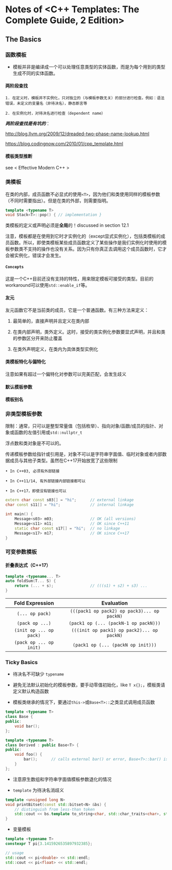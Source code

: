 # Notes of <C++ Templates: The Complete Guide, 2 Edition>

## The Basics

### 函数模板

- 模板并非是编译成一个可以处理任意类型的实体函数，而是为每个用到的类型生成不同的实体函数。

#### 两阶段查找

    1. 在定义时，模板并不实例化，只对独立的（与模板参数无关）的部分进行检查。例如：语法错误，未定义的变量名（非待决名），静态断言等

    2. 在实例化时，对待决名进行检查（dependent name）

***两阶段查找是有坑的***：

http://blog.llvm.org/2009/12/dreaded-two-phase-name-lookup.html

https://blog.codingnow.com/2010/01/cpp_template.html

#### 模板类型推断

see < Effective Modern C++ >

### 类模板

在类的内部，成员函数不必显式的使用`<T>`，因为他们和类使用同样的模板参数（不同时需要指出）。但是在类的外部，则需要指明。

```cpp
template <typename T>
void Stack<T>::pop() { // implementation }
```

类模板的定义或声明必须是**全局**的！discussed in section 12.1

注意，模板都是在使用到它时才实例化的（except显式实例化），包括类模板的成员函数。所以，即使类模板某些成员函数定义了某些操作是我们实例化时使用的模板参数类不支持的操作也没有关系。因为只有你真正去调用这个成员函数时，它才会被实例化，错误才会发生。

#### `Concepts`

这是一个C++目前还没有支持的特性，用来限定模板可接受的类型。目前的workaround可以使用`std::enable_if`等。

#### 友元

友元函数它不是当前类的成员，它是一个普通函数。有三种方法来定义：

1. 最简单的，直接声明并且定义在类内部

2. 在类内部声明，类外定义。这时，接受的类实例化参数要显式声明，并且和类的参数区分开来防止覆盖

3. 在类外声明定义，在类内为具体类型实例化

#### 类模板特化与偏特化

注意如果有超过一个偏特化对参数可以完美匹配，会发生歧义

#### 默认模板参数

#### 模板别名

### 非类型模板参数

限制：通常，只可以是整型常量值（包括枚举）、指向对象/函数/成员的指针、对象或函数的左值引用或`std::nullptr_t`

浮点数和类对象是不可以的。

传递模板参数给指针或引用是，对象不可以是字符串字面值、临时对象或者内部数据成员与其他子类型。虽然在C++17开始放宽了这些限制

    • In C++03, 必须有外部链接

    • In C++11/14, 有外部链接内部链接都可以

    • In C++17，即使没有链接也可以

```cpp
extern char const s03[] = "hi";      // external linkage
char const s11[] = "hi";             // internal linkage

int main() {
    Message<s03> m03;                // OK (all versions)
    Message<s11> m11;                // OK since C++11
    static char const s17[] = "hi";  // no linkage
    Message<s17> m17;                // OK since C++17
}
```

### 可变参数模板

#### 折叠表达式（C++17）

```c++
template <typename... T>
auto foldSum(T... S) {
    return (... + s);                // (((s1) + s2) + s3) ...
}
```

|     Fold Expression     |                 Evaluation                  |
|:-----------------------:|:-------------------------------------------:|
| `(... op pack)`         | `(((pack1 op pack2) op pack3)... op packN)` |
| `(pack op ...)`         | `(pack1 op (... (packN-1 op packN)))`       |
| `(init op ... op pack)` | `(((init op pack1) op pack2)... op packN)`  |
| `(pack op ... op init)` | `(pack1 op (... (packN op init)))`          |

### Ticky Basics

- 待决名不可缺少 `typename`

- 避免无法默认初始化的模板参数，要手动零值初始化，like `T x{};`，模板类请定义默认构造函数

- 模板类继承的情况下，要通过`this->`或`Base<T>::`之类显式调用成员函数

```cpp
template <typename T>
class Base {
public:
    void bar();
};

template <typename T>
class Derived : public Base<T> {
public:
    void foo() {
        bar();      // calls external bar() or error, Base<T>::bar() is nerver considered
    }
};
```

- 注意原生数组和字符串字面值模板参数退化的情况

- `template` 为待决名消歧义

```cpp
template <unsigned long N>
void printBitset(const std::bitset<N> &bs) {
    // distinguish from less-than token
    std::cout << bs.template to_string<char, std::char_traits<char>, std::allocator<char>>();
}
```

- 变量模板

```cpp
template <typename T>
constexpr T pi{3.1415926535897932385};

// usage
std::cout << pi<double> << std::endl;
std::cout << pi<float> << std::endl;
```
